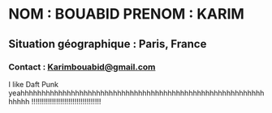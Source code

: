 # NOM : BOUABID PRENOM : KARIM
## Situation géographique : Paris, France
### Contact : Karimbouabid@gmail.com

I like Daft Punk yeahhhhhhhhhhhhhhhhhhhhhhhhhhhhhhhhhhhhhhhhhhhhhhhhhhhhhhhhhhhhhhh !!!!!!!!!!!!!!!!!!!!!!!!!!!!!!!!!!

